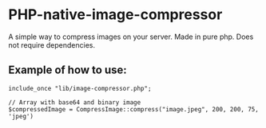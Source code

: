 # PHP-native-image-compressor
A simple way to compress images on your server. Made in pure php. Does not require dependencies.

## Example of how to use:
```
include_once "lib/image-compressor.php";

// Array with base64 and binary image
$compressedImage = CompressImage::compress("image.jpeg", 200, 200, 75, 'jpeg')
```
